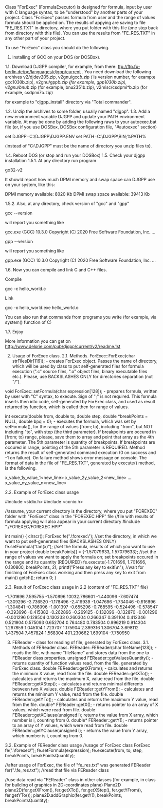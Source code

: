 Class "ForExec" (FormulaExecutor) is designed for formula, input by user with C language syntax, to be "understood" by another parts of your project. Class "ForExec" passes formula from user and the range of values formula should be applied on. The results of appying are saving to file "FE_RES.TXT" in directory, where you put folder with this file (one step back from directory with this file). You can use the results from "FE_RES.TXT" in any other part of your project.

To use "ForExec" class you should do the following.

1. Installing of GCC on your DOS (or DOSBox).

1.1. Download DJGPP compiler, for example, from there: ftp://ftp.fu-berlin.de/pc/languages/djgpp/current . You need download the following archives
  v2/djdev205.zip,
  v2gnu/gcc*b.zip (* is version number, for examp;e gcc1030b.zip),
  v2gnu/gpp*b.zip (for example, gpp1030b.zip),
  v2gnu/bnu*b.zip (for example, bnu2351b.zip),
  v2misc/csdpmi*b.zip (for example, csdpmi7b.zip)

 for example to "djgpp_install" directory via "Total commander".

1.2. Unzip the archives to some folder, usually named "djgpp".
1.3. Add a new environment variable DJGPP and update your PATH environment variable. At may be done by adding the following raws to your autoexec.bat file (or, if you use DOSBox, DOSBox configuration file, "#autoexec" section)

 set DJGPP=C:\DJGPP\DJGPP.ENV
 set PATH=C:\DJGPP\BIN;%PATH%
 
 (instead of "C:\DJGPP\" must be the name of directory you unzip files to).

1.4. Reboot DOS (or stop and run your DOSBox)
1.5. Check your djgpp installation
 1.5.1. At any directory run program

  go32-v2

  It showld report how much DPMI memory and swap space can DJGPP use on your system, like this:

  DPMI memory available: 8020 Kb
  DPMI swap space available: 39413 Kb

 1.5.2. Also, at any directory, check version of "gcc" and "gpp"
  
  gcc --version

  will report you something like

   gcc.exe (GCC) 10.3.0
   Copyright (C) 2020 Free Software Foundation, Inc.
   ...
  
  gpp --version

  will report you something like

   gpp.exe (GCC) 10.3.0
   Copyright (C) 2020 Free Software Foundation, Inc.
   ...

1.6. Now you can compile and link C and C++ files.

 Compile

  gcc -c hello_world.c

 Link

  gcc -o hello_world.exe hello_world.o

 You can also run that commands from programs you write (for example, via system() function of C)

1.7. Enjoy

More information you can get on http://www.delorie.com/pub/djgpp/current/v2/readme.1st
   
2. Usage of ForExec class.
 2.1. Methods.
  ForExec::ForExec(char strFilesDir[116]); - creates ForExec object. Passes the name of directory, which will be used by class
  to put self-generated files for formula execution (".c" source files, ".o" object files, binary executable files etc.).
  Please, use BACKSLASHES ONLY for directories separation (not "/").

  void ForExec::setFormula(char expression[128]); - prepares formula, written by user with "C" syntax, to execute. Sign of ";" is     not required. This formula inserts then into code, self-generated by ForExec class, and used as result returned by function,
  which is called then for range of values.

  int execute(double from, double to, double step, double *breakPoints = NULL, double bpq = 0); - executes the formula, which was   set by setFormula(), for the range of values [from; to), including "from", but NOT including "to", with step (the third parameter). If breakpoints are occured in [from; to)   range, please, save them to array and point that array as the 4th parameter. The 5th parameter is quantity of breakpoints. If breakpoints   are occured in range, pointing of the 5th parameter is REQUIRED. Method returns the result of self-generated command execution
  (0 on success and -1 on failure). On failure method shows error message on console. The format of data in the file of     "FE_RES.TXT", generated by execute() method, is the following.

   x_value_1<space>y_value_1<new_line>
   x_value_2<space>y_value_2<new_line>
   ...
   x_value_n<space>y_value_n<new_line>

 2.2. Example of ForExec class usage

  #include <stdio.h>
  #include <conio.h>

  //assume, your current directory is the directory, where you put "FOREXEC" folder with "ForExec" class in the "FOREXEC.HPP" file
  //file with results of formula applying will also appear in your current directory
  #include "./FOREXEC/FOREXEC.HPP"

  int main() {
   clrscr();
   ForExec fe(".\\forexec\\"); //set the directory, in which we want to put self-generated files (BACKSLASHES ONLY)
   fe.setFormula("tan(x)"); //set the formula, results of which you want to use in your project
   double breakPoints[] = {-1.57079633, 1.57079633};
   //set the range of values we want to apply the formula on; set breakpoints occured in the range and its quantity (REQUIRED)
   fe.execute(-1.701696, 1.701696, 0.130800, breakPoints, 2);
   printf("Press any key to exit!\n"); //wait for finishing of ForExec class working and then press any key to exit from main()
   getch();
   return 0;
  }

 2.3. Result of ForExec class usage in 2.2 (content of "FE_RES.TXT" file)

  -1.701696 7.595755
  -1.570896 10032.786601
  -1.440096 -7.607474
  -1.309296 -3.736520
  -1.178496 -2.416939
  -1.047696 -1.734046
  -0.916896 -1.304841
  -0.786096 -1.001397
  -0.655296 -0.768595
  -0.524496 -0.578547
  -0.393696 -0.415382
  -0.262896 -0.269125
  -0.132096 -0.132870
  -0.001296 -0.001296
  0.129504 0.130233
  0.260304 0.266347
  0.391104 0.412346
  0.521904 0.575093
  0.652704 0.764480
  0.783504 0.996219
  0.914304 1.297859
  1.045104 1.723707
  1.175904 2.399316
  1.306704 3.698112
  1.437504 7.457824
  1.568304 401.230662
  1.699104 -7.750950

3. FEReader - class for reading of file, generated by ForExec class.
 3.1. Methods of FEReader class.
  FEReader::FEReader(char fileName[128]); - reads the file, with name "fileName" and stores data from the one to FEReader class properties.
  unsigned FEReader::getValuesQuantity(); - returns quantity of function values read, from the file, generated by ForExec class.
  double FEReader::getXFrom(); - calculates and returns the minimum X value, read from the file.
  double FEReader::getXTo(); - calculates and returns the maximum X, value read from the file.
  double FEReader::getXStep(); - calculates and returns minimal differents between two X values.
  double FEReader::getYFrom(); - calculates and returns the minimum Y value, read from the file.
  double FEReader::getYTo(); - calculates and returns the maximum Y value, read from the file.
  double* FEReader::getX(); - returns pointer to an array of X values, which were read from file.
  double FEReader::getXClause(unsigned i); returns the value from X array, which number is i, counting from 0.
  double* FEReader::getY(); - returns pointer to an array of Y values, which were read from file.
  double FEReader::getYClause(unsigned i); - returns the value from Y array, which number is i, counting from 0.

 3.2. Example of FEReader class usage
  //usage of ForExec class
  ForExec fe(".\\forexec\\");
  fe.setFormula(expression);
  fe.execute(from, to, step, breakPoints, breakPointsQuantity);

  //after usage of ForExec, the file of "fe_res.txt" was generated
  FEReader fer(".\\fe_res.txt"); //read that file via FEReader class

  //use data read via "FEReader" class in other classes (for example, in class for building of graphics in 2D-coordinates plane)
  Plane2D plane2D(fer.getXFrom(), fer.getXTo(), fer.getXStep(), fer.getYFrom(), fer.getYTo());
  plane2D.addGraphic(fer.getY(), breakPoints, breakPointsQuantity);
  